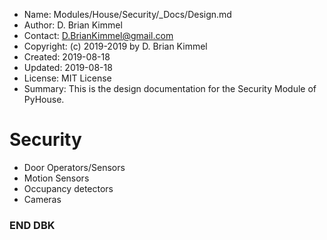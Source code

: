 * Name:      Modules/House/Security/_Docs/Design.md
* Author:    D. Brian Kimmel
* Contact:   D.BrianKimmel@gmail.com
* Copyright: (c) 2019-2019 by D. Brian Kimmel
* Created:   2019-08-18
* Updated:   2019-08-18
* License:   MIT License
* Summary:   This is the design documentation for the Security Module of PyHouse.


# Security

* Door Operators/Sensors
* Motion Sensors
* Occupancy detectors
* Cameras

### END DBK
